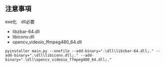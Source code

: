 ## 注意事項
exe化　dll必要
 * libzbar-64.dll
 * libiconv.dll
 * opencv_videoio_ffmpeg480_64.dll

```
pyinstaller main.py --onefile --add-binary=".\dll\libzbar-64.dll;." --add-binary=".\dll\libiconv.dll;." --add-binary=".\dll\opencv_videoio_ffmpeg480_64.dll;."
```
